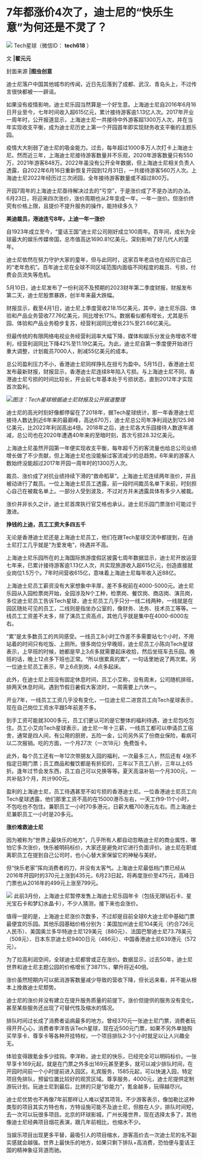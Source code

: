 

# 7年都涨价4次了，迪士尼的“快乐生意”为何还是不灵了？

![](https://inews.gtimg.com/om_bt/OMh-pPKFBWUBO7WJHEDrZ_H2mxxYMTbLlg4S_IW_OdflYAA/1000)
Tech星球（微信ID： **tech618** ）

文 **|翟元元**

封面来源 **|图虫创意**

迪士尼落户中国其他城市的传闻，近日先后落到了成都、武汉、青岛头上，不过传言很快都被一一辟谣。

如果没有疫情影响，迪士尼乐园当然算是一个好生意。上海迪士尼自2016年6月16日开业至今，七年时间收入超615亿元，累计接待游客逾1.13亿人次。2017年开业一周年时，公开报道显示，上海迪士尼一共接待中外游客超1300万人次，并在当年实现收支平衡，成为迪士尼历史上第一个开园首年即实现财务收支平衡的主题乐园。

疫情大大削弱了迪士尼的吸金能力。过去，每年超过1000多万人次打卡上海迪士尼。然而近三年，上海迪士尼接待游客数量并不乐观，2020年游客数量只有550万，2021年游客848万。2022年虽没有公开全年数据，但上海迪士尼相关负责人透露，自2022年6月16日重新恢复开园到12月31日，一共接待游客560万人次。上海迪士尼2022年经历过三次闭园，全年接待游客数量或不超过800万。

开园7周年的上海迪士尼亟待解决过去的“亏空”，于是涨价成了不是办法的办法。6月23日，将迎来四次涨价，涨价周期也从2年变成一年，一年一涨价。但涨价终究有价格上限，且提价不提升服务的操作，能持续多久？

**美迪裁员，港迪连亏8年，上迪一年一涨价**

自1923年成立至今，“童话王国”迪士尼公司刚好成立100周年。百年间，成长为全球最大的娱乐传媒帝国，总市值高达1690.81亿美元，深刻影响了好几代人的童年。

迪士尼依然在努力守护大家的童年，但与此同时，这家百年老店也在经历它自己的“老年危机”。百年迪士尼在全球不同区域范围内面临不同程度的裁员、亏损，付费会员流失等危机。

5月10日，迪士尼发布了一份利润不及预期的2023财年第二季度财报，财报发布第二天，迪士尼股票暴跌，创半年来最大跌幅。

财报显示，截至4月1日，迪士尼上季度营收218.15亿美元，其中，迪士尼乐园、体验和产品业务营收77.76亿美元，同比增长17%。数据看似都有增长，尤其是乐园、体验和产品业务稳步复苏，经营利润同比增长23%至21.66亿美元。

但最传统的有限网络电视业务经营利润率大幅下降，媒体和娱乐分发业务增收不增利，经营利润同比下降42%至11.19亿美元。为此，迪士尼自第一季度便开始进行重大调整，计划裁员7000人，削减55亿美元的成本。

总公司盈利压力不小，香港迪士尼同样挣扎在扭亏为盈中。5月15日，香港迪士尼发布最新财报，财报显示，香港迪士尼连续8年陷入亏损。与上海迪士尼不同，香港迪士尼亏损的时间比较长，开业前七年基本处于亏损状态，直到2012年才实现首次盈利。

![](https://inews.gtimg.com/om_bt/Og0gbjQzrX-ZSZcPBTzQ0dAY49OrVxDYf2ZLYeru4g9NYAA/1000)_图注：Tech星球根据迪士尼财报及公开报道整理_

迪士尼的高光时刻好像都停留在了2018年，据Tech星球统计，那一年香港迪士尼接待人数达到近6年来的最巅峰，高达670万，迪士尼总公司年净利润达到125.98亿美元，比2022年利润高出4倍。2018年之后，迪士尼各大乐园接待人数逐年递减，总公司也在2020年遭遇40年来的至暗时刻，首次亏损28.32亿美元。

上海迪士尼虽然开园第一年便实现收支平衡，每年超千万的客流量也给总公司业绩增长做了不少贡献，但上海迪士尼也没能躲过客流减少的总趋势。6年来的游客人数始终没能超过2017年开园一周年时的1300万人次。

裁员、涨价成了对抗业绩持续下滑的“救命稻草”。上海迪士尼连续两年涨价，并且被动进行了裁员。一位上海迪士尼员工透露，前一段时间裁员名单下来前，时刻担心自己在被裁名单上。一部分人受到波及，不过对方并未透露具体有多少人被裁。

涨价并非长久之计，迪士尼首席执行官艾格也承认，迪士尼乐园门票涨价可能过于激进。

**挣钱的上迪，员工工资大多四五千**

无论是香港迪士尼还是上海迪士尼员工，他们在跟Tech星球交流中都提到，在迪士尼打工几乎就是“为爱发电”，待遇并不高。

上海迪士尼乐园所在的上海国际旅游度假区披露七周年数据显示，迪士尼开放运营七年来，已累计接待游客逾1.13亿人次，共实现旅游收入超615亿元，创造直接就业岗位1.5万个。7年时间营收615亿，意味着上海迪士尼每年收入近88亿。

上海迪士尼员工薪资没有大家想象中丰厚，差不多税前在4000-5000元。迪士尼乐园从入园检票岗开始，全园涉及N个工种，检票岗、餐饮岗、商店岗、演员岗，多位迪士尼员工告诉Tech星球，迪士尼员工几乎只分一线二线两种，一线就是在园区随处可见的员工，二线则是指坐办公室的，像财务、法务、技术员工等等。一线员工工资差不太多，除了演员工资高点，其他几乎就是集中在4000-6000左右。

“累”是太多数员工的共同感受。一线员工8小时工作差不多需要站七个小时，不用站着的时间只有吃饭、上厕所。很多岗位分早晚班，迪士尼员工小陈向Tech星球表示，上早班的时候，她都是早上3点多就需要起床收拾，然后坐班车去乐园。晚班的话，晚上12点多下班也正常。“所以很累真的累”，一句话里她说了两次累。另一位迪士尼员工表示，早上6点到岗，4点多起床。

此外，在迪士尼上班没有固定休息时间，员工小艾称，没有周末，公司随机排班，排两天休息时间。遇到节假日暑假大客流时，一周需要上六休一。

开业7年，一线员工工资几乎没有变化，一位迪士尼二进宫员工向Tech星球表示，现在自己岗位工资水平跟5年前差不多。

到手工资可能就3000多元，员工们更认可的是它整体的福利待遇，迪士尼包吃包住。员工小艾向Tech星球表示，迪士尼一年十三薪，一线员工都可以申请员工宿舍，通常是四人间，有公用的厨房，五险一金，公司另外买了份商业保险，看病可以二次报销。吃的方面，一个月27次（一次18元）免费饭卡。

此外，每个员工还有一年12次带朋友入园的福利，一次最多三人，然后还有
4张不指定日期门票；员工商品和餐饮都是有折扣的，三年以下员工八折，三年以上65折。逢年过节会发东西，员工自己可以兑换等等。夏天高温补贴一个月300元，一共补贴3个月，共计900元。

盈利的上海迪士尼，员工待遇甚至不如亏损的香港迪士尼。一位香港迪士尼员工向Tech星球透露，他们那里工资不高的在15000港币左右，一天工作9-11个小时，不包吃也不包住。兼职员工一小时70多港元，日薪大概700港元左右。而上海迪士尼兼职员工一小时是20多元。

**涨价难救迪士尼**

因为被称为“世界上最快乐的地方”，几乎所有人都自动忽略迪士尼的商业属性，哪怕它多次涨价，快乐被明码标价，大家还是避免对它进行负面评价。迪士尼在职或离职员工在提到自己公司时，也小心替大家保留它的神秘与美好。

但“快乐老家”挥向消费者的刀，并没有太客气。上海迪士尼最低档门票已经从2016年开园时的370元上涨到435元，6月23日起，将再度涨价至475元，高峰日门票也从2016年的499元上涨至799元。

![](https://inews.gtimg.com/om_bt/OUUUy0wIKJdJeYQU-Tp0ladHlr7DZNd2JAyrV0upCdgxMAA/1000)
此前3月份，上海迪士尼暂停发售上海迪士尼乐园年卡（包括无限钻石卡、星光宝石卡和梦幻水晶卡），不少人猜测，接下来也会涨价。

值得一提的是，上海迪士尼涨价次数多，不过却是目前全球6大迪士尼中基础门票最便宜的乐园。其他乐园基础价格分别为：美国加州迪士尼104美元（约合726元人民币）、美国奥兰多华特迪士尼129美元（880元）、法国巴黎迪士尼73.78美元（508元）、日本东京迪士尼9400日元（486元）、中国香港迪士尼639港元（572元）。

为了拉高利润空间，全球迪士尼都曾或正在涨价。数据显示，过去50年，迪士尼世界和迪士尼主题公园的价格增长了3871%，攀升将近40倍。

涨价虽然短期内可以抵消游客数量减少导致的营收下降，但长远来看，并不能从根本上挽救迪士尼颓势。

迪士尼的涨价并没有建立在提升服务质量的前提下。涨价但提供的服务没有变化，甚至某些服务还出现了可替代性及缩水的情况。

排队时间过长成了消费者诟病最多的地方。曾经370元一张迪士尼门票，消费者玩得开开心心，消费者李洋告诉Tech星球，现在近500元门票，如果不另外单独购买早享卡、尊享卡等各种开挂特权，一个项目排队2-3个小时就足以让人兴趣全无。

体验变得跟氪金多少挂钩。李洋称，迪士尼的快乐，已经完全可以明码标价。一张早享卡169元起，就是在门票之外多出169元甚至更多，就可以减少排队时间，在开园时间前一个小时提前进入园区。礼宾服务，1585元起，可以快速入园，特定项目免排队，预留位置比较好的观赏区域。尊享服务，4000元，迪士尼提供定制游玩计划。玩迪士尼到最后，比拼的只是“钞能力”，氪金越多，玩得越尽兴。

迪士尼优势也不再像7年前那样让人难以望其项背。不少游客表示，像加勒比这种类型的项目其实方特也有，方特设施可能不及迪士尼，但胜在人少，排队时间短，去一次可以玩很多项目。北京的环球影城，广州长隆世界，现在选择太多了，其他像迪士尼经典项目烟花表演，跟几年前相比，也缩水不少。

当娱乐项目出现更多平替，最吸引人的项目缩水，游客高价去一次迪士尼的名不副实感就会越强。世界上最快乐的地方，如果只剩下排队+高消费，恐怕便与童话王国的精神象征背道而驰。

